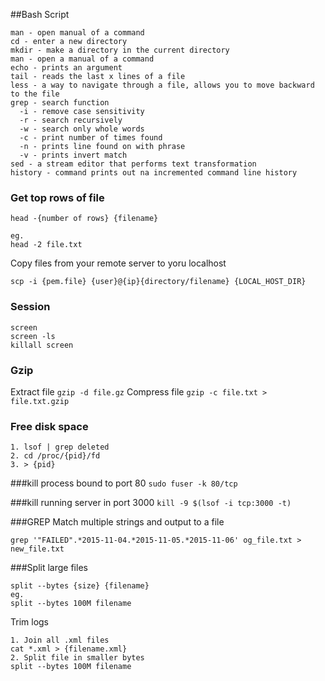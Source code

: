 ##Bash Script


```
man - open manual of a command
cd - enter a new directory
mkdir - make a directory in the current directory
man - open a manual of a command
echo - prints an argument
tail - reads the last x lines of a file
less - a way to navigate through a file, allows you to move backward to the file
grep - search function
  -i - remove case sensitivity
  -r - search recursively
  -w - search only whole words
  -c - print number of times found
  -n - prints line found on with phrase
  -v - prints invert match
sed - a stream editor that performs text transformation
history - command prints out na incremented command line history
```

### Get top rows of file
```
head -{number of rows} {filename}

eg.
head -2 file.txt
```

Copy files from your remote server to yoru localhost
```
scp -i {pem.file} {user}@{ip}{directory/filename} {LOCAL_HOST_DIR}
```

### Session
```
screen
screen -ls
killall screen
```

### Gzip
Extract file
`gzip -d file.gz`
Compress file
`gzip -c file.txt > file.txt.gzip`

### Free disk space
```
1. lsof | grep deleted
2. cd /proc/{pid}/fd
3. > {pid}
```

###kill process bound to port 80
`sudo fuser -k 80/tcp`

###kill running server in port 3000
``kill -9 $(lsof -i tcp:3000 -t)``

###GREP
Match multiple strings and output to a file

`grep '"FAILED".*2015-11-04.*2015-11-05.*2015-11-06' og_file.txt > new_file.txt`

###Split large files 
```
split --bytes {size} {filename}
eg.
split --bytes 100M filename
```

Trim logs
```
1. Join all .xml files
cat *.xml > {filename.xml}
2. Split file in smaller bytes
split --bytes 100M filename
``` 
